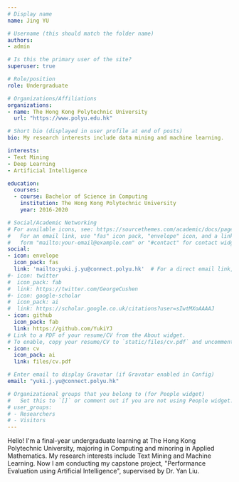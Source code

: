 ```yaml
---
# Display name
name: Jing YU

# Username (this should match the folder name)
authors:
- admin

# Is this the primary user of the site?
superuser: true

# Role/position
role: Undergraduate 

# Organizations/Affiliations
organizations:
- name: The Hong Kong Polytechnic University
  url: "https://www.polyu.edu.hk"

# Short bio (displayed in user profile at end of posts)
bio: My research interests include data mining and machine learning.

interests:
- Text Mining
- Deep Learning
- Artificial Intelligence

education:
  courses:
  - course: Bachelor of Science in Computing
    institution: The Hong Kong Polytechnic University
    year: 2016-2020

# Social/Academic Networking
# For available icons, see: https://sourcethemes.com/academic/docs/page-builder/#icons
#   For an email link, use "fas" icon pack, "envelope" icon, and a link in the
#   form "mailto:your-email@example.com" or "#contact" for contact widget.
social:
- icon: envelope
  icon_pack: fas
  link: 'mailto:yuki.j.yu@connect.polyu.hk'  # For a direct email link, use "mailto:test@example.org".
#- icon: twitter
#  icon_pack: fab
#  link: https://twitter.com/GeorgeCushen
#- icon: google-scholar
#  icon_pack: ai
#  link: https://scholar.google.co.uk/citations?user=sIwtMXoAAAAJ
- icon: github
  icon_pack: fab
  link: https://github.com/YukiYJ
# Link to a PDF of your resume/CV from the About widget.
# To enable, copy your resume/CV to `static/files/cv.pdf` and uncomment the lines below.
- icon: cv
  icon_pack: ai
  link: files/cv.pdf

# Enter email to display Gravatar (if Gravatar enabled in Config)
email: "yuki.j.yu@connect.polyu.hk"

# Organizational groups that you belong to (for People widget)
#   Set this to `[]` or comment out if you are not using People widget.
# user_groups:
# - Researchers
# - Visitors
---
```


Hello! I'm a final-year undergraduate learning at The Hong Kong Polytechnic University, majoring in Computing and minoring in Applied Mathematics. My research interests include Text Mining and Machine Learning. Now I am conducting my capstone project, "Performance Evaluation using Artificial Intelligence", supervised by Dr. Yan Liu.

